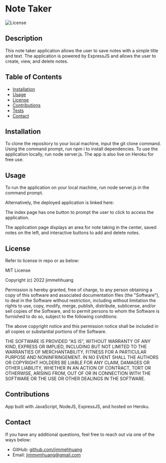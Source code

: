 # Note Taker
![License](https://img.shields.io/badge/License-MIT-blue)

## Description
This note taker application allows the user to save notes with a simple title and text. The application is powered by ExpressJS and allows the user to create, view, and delete notes.

## Table of Contents
* [Installation](#installation)
* [Usage](#usage)
* [License](#license)
* [Contributions](#contributions)
* [Tests](#tests)
* [Contact](#contact)

## Installation
To clone the repository to your local machine, input the git clone command. Using the command prompt, run npm i to install dependencies. To use the application locally, run node server.js. The app is also live on Heroku for free use.

## Usage
To run the application on your local machine, run node server.js in the command prompt. 

Alternatively, the deployed application is linked here:

The index page has one button to prompt the user to click to access the application.

The application page displays an area for note taking in the center, saved notes on the left, and interactive buttons to add and delete notes.

## License
Refer to license in repo or as below:

MIT License

Copyright (c) 2022 jimmehhuang

Permission is hereby granted, free of charge, to any person obtaining a copy of this software and associated documentation files (the "Software"), to deal in the Software without restriction, including without limitation the rights to use, copy, modify, merge, publish, distribute, sublicense, and/or sell copies of the Software, and to permit persons to whom the Software is furnished to do so, subject to the following conditions:

The above copyright notice and this permission notice shall be included in all copies or substantial portions of the Software.

THE SOFTWARE IS PROVIDED "AS IS", WITHOUT WARRANTY OF ANY KIND, EXPRESS OR IMPLIED, INCLUDING BUT NOT LIMITED TO THE WARRANTIES OF MERCHANTABILITY, FITNESS FOR A PARTICULAR PURPOSE AND NONINFRINGEMENT. IN NO EVENT SHALL THE AUTHORS OR COPYRIGHT HOLDERS BE LIABLE FOR ANY CLAIM, DAMAGES OR OTHER LIABILITY, WHETHER IN AN ACTION OF CONTRACT, TORT OR OTHERWISE, ARISING FROM, OUT OF OR IN CONNECTION WITH THE SOFTWARE OR THE USE OR OTHER DEALINGS IN THE SOFTWARE.

## Contributions
App built with JavaScript, NodeJS, ExpressJS, and hosted on Heroku.

## Contact
If you have any additional questions, feel free to reach out via one of the ways below:
- GitHub: [github.com/jimmehhuang](github.com/jimmehhuang)
- Email: jimmymhuang@gmail.com